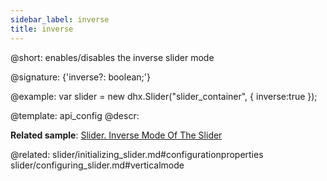 ```yaml
---
sidebar_label: inverse
title: inverse
---          
```


@short: enables/disables the inverse slider mode

@signature: {'inverse?: boolean;'}

@example: 
var slider = new dhx.Slider("slider_container", { 
    inverse:true
});


@template:	api_config
@descr: 

**Related sample**: [Slider. Inverse Mode Of The Slider](https://snippet.dhtmlx.com/xm8e84s2)

@related: slider/initializing_slider.md#configurationproperties
slider/configuring_slider.md#verticalmode